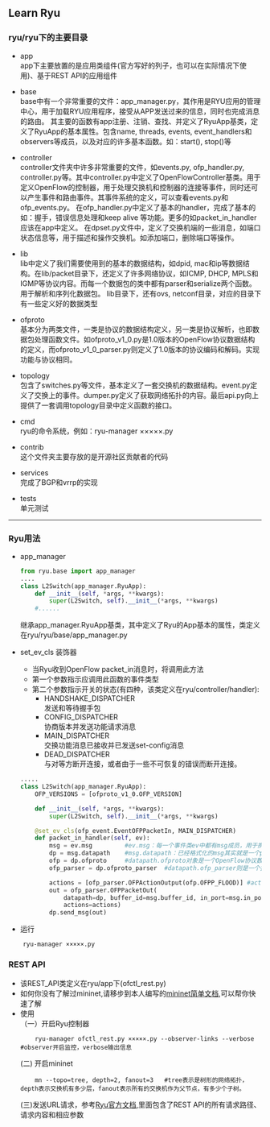 Learn Ryu  
---
### ryu/ryu下的主要目录   
* app  
app下主要放置的是应用类组件(官方写好的列子，也可以在实际情况下使用)、基于REST API的应用组件  

* base  
base中有一个非常重要的文件：app_manager.py，其作用是RYU应用的管理中心，用于加载RYU应用程序，接受从APP发送过来的信息，同时也完成消息的路由。
其主要的函数有app注册、注销、查找、并定义了RyuApp基类，定义了RyuApp的基本属性。包含name, threads, events, event_handlers和observers等成员，以及对应的许多基本函数。如：start(), stop()等  

* controller  
controller文件夹中许多非常重要的文件，如events.py, ofp_handler.py, controller.py等。其中controller.py中定义了OpenFlowController基类。用于定义OpenFlow的控制器，用于处理交换机和控制器的连接等事件，同时还可以产生事件和路由事件。其事件系统的定义，可以查看events.py和ofp_events.py。
在ofp_handler.py中定义了基本的handler，完成了基本的如：握手，错误信息处理和keep alive 等功能。更多的如packet_in_handler应该在app中定义。
在dpset.py文件中，定义了交换机端的一些消息，如端口状态信息等，用于描述和操作交换机。如添加端口，删除端口等操作。  

* lib  
lib中定义了我们需要使用到的基本的数据结构，如dpid, mac和ip等数据结构。在lib/packet目录下，还定义了许多网络协议，如ICMP, DHCP, MPLS和IGMP等协议内容。而每一个数据包的类中都有parser和serialize两个函数。用于解析和序列化数据包。
lib目录下，还有ovs, netconf目录，对应的目录下有一些定义好的数据类型  

* ofproto  
基本分为两类文件，一类是协议的数据结构定义，另一类是协议解析，也即数据包处理函数文件。如ofproto_v1_0.py是1.0版本的OpenFlow协议数据结构的定义，而ofproto_v1_0_parser.py则定义了1.0版本的协议编码和解码。实现功能与协议相同。  

* topology  
包含了switches.py等文件，基本定义了一套交换机的数据结构。event.py定义了交换上的事件。dumper.py定义了获取网络拓扑的内容。最后api.py向上提供了一套调用topology目录中定义函数的接口。  

* cmd  
ryu的命令系统，例如：ryu-manager ×××××.py  

* contrib  
这个文件夹主要存放的是开源社区贡献者的代码  

* services  
完成了BGP和vrrp的实现  

* tests  
单元测试 
---  
### Ryu用法  
* app_manager
    ```python
    from ryu.base import app_manager
    ....
    class L2Switch(app_manager.RyuApp):
        def __init__(self, *args, **kwargs):
            super(L2Switch, self).__init__(*args, **kwargs)
        #......
    ```
    继承app_manager.RyuApp基类，其中定义了Ryu的App基本的属性，类定义在ryu/ryu/base/app_manager.py  

* set_ev_cls 装饰器  
    + 当Ryu收到OpenFlow packet_in消息时，将调用此方法  
    + 第一个参数指示应调用此函数的事件类型
    + 第二个参数指示开关的状态(有四种，该类定义在ryu/controller/handler):  
        + HANDSHAKE_DISPATCHER  
            发送和等待握手包  
        + CONFIG_DISPATCHER     
            协商版本并发送功能请求消息  
        + MAIN_DISPATCHER  
            交换功能消息已接收并已发送set-config消息  
        + DEAD_DISPATCHER  
            与对等方断开连接，或者由于一些不可恢复的错误而断开连接。  
    ```python
    .....
    class L2Switch(app_manager.RyuApp):
        OFP_VERSIONS = [ofproto_v1_0.OFP_VERSION]
    
        def __init__(self, *args, **kwargs):
            super(L2Switch, self).__init__(*args, **kwargs)
    
        @set_ev_cls(ofp_event.EventOFPPacketIn, MAIN_DISPATCHER)
        def packet_in_handler(self, ev):
            msg = ev.msg         #ev.msg：每一个事件类ev中都有msg成员，用于携带触发事件的数据包。
            dp = msg.datapath    #msg.datapath：已经格式化的msg其实就是一个packet_in报文，msg.datapath直接可以获得packet_in报文的datapath结构。datapath用于描述一个交换网桥。也是和控制器通信的实体单元。datapath.send_msg()函数用于发送数据到指定datapath。通过datapath.id可获得dpid数据
            ofp = dp.ofproto     #datapath.ofproto对象是一个OpenFlow协议数据结构的对象，成员包含OpenFlow协议的数据结构，如动作类型OFPP_FLOOD。
            ofp_parser = dp.ofproto_parser  #datapath.ofp_parser则是一个按照OpenFlow解析的数据结构
    
            actions = [ofp_parser.OFPActionOutput(ofp.OFPP_FLOOD)] #actions是一个列表，用于存放action list，可在其中添加动作,通过ofp_parser类，可以构造构造packet_out数据结构。括弧中填写对应字段的赋值即可
            out = ofp_parser.OFPPacketOut(
                datapath=dp, buffer_id=msg.buffer_id, in_port=msg.in_port,
                actions=actions)  
            dp.send_msg(out)
    ```
* 运行  
```
    ryu-manager ×××××.py
```

  
### REST API   
* 该REST_API类定义在ryu/app下(ofctl_rest.py)
* 如何你没有了解过mininet,请移步到本人编写的[mininet简单文档](),可以帮你快速了解  
* 使用  
  （一）开启Ryu控制器
    ```
        ryu-manager ofctl_rest.py ×××××.py --observer-links --verbose       #observer开启监控，verbose输出信息 
    ```  
   (二) 开启mininet
    ```
        mn --topo=tree, depth=2, fanout=3   #tree表示是树形的网络拓扑，depth表示交换机有多少层，fanout表示所有的交换机作为父节点，有多少个子树。
    ```
   (三)发送URL请求，参考[Ryu官方文档](https://ryu.readthedocs.io/en/latest/app/ofctl_rest.html),里面包含了REST API的所有请求路径、请求内容和相应参数 
    